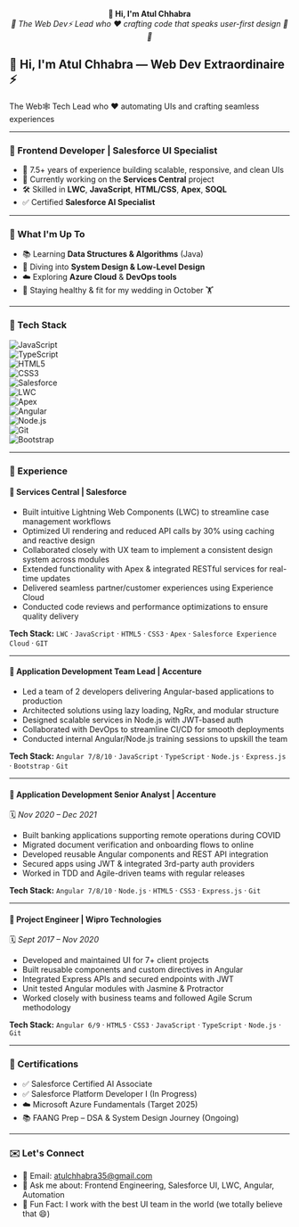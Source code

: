 <p align="center">
  <strong>👋 Hi, I'm Atul Chhabra</strong><br/>
  <em>👋 The Web Dev⚡ Lead who ♥ crafting code that speaks user-first design 🧠💡</em>
</p>

## 👋 Hi, I'm Atul Chhabra — Web Dev Extraordinaire ⚡  
The Web🕸️ Tech Lead who ♥ automating UIs and crafting seamless experiences

---

### 💼 Frontend Developer | Salesforce UI Specialist

- 🔧 7.5+ years of experience building scalable, responsive, and clean UIs
- 📍 Currently working on the **Services Central** project
- 🛠 Skilled in **LWC**, **JavaScript**, **HTML/CSS**, **Apex**, **SOQL**
- ✅ Certified **Salesforce AI Specialist**

---

### 🚀 What I'm Up To

- 📚 Learning **Data Structures & Algorithms** (Java)
- 🧱 Diving into **System Design & Low-Level Design**
- ☁️ Exploring **Azure Cloud** & **DevOps tools**
- 🧬 Staying healthy & fit for my wedding in October 🏋️

---

### 🧰 Tech Stack

![JavaScript](https://img.shields.io/badge/-JavaScript-black?style=flat-square&logo=javascript)  
![TypeScript](https://img.shields.io/badge/-TypeScript-3178c6?style=flat-square&logo=typescript)  
![HTML5](https://img.shields.io/badge/-HTML5-e34c26?style=flat-square&logo=html5&logoColor=white)  
![CSS3](https://img.shields.io/badge/-CSS3-264de4?style=flat-square&logo=css3&logoColor=white)  
![Salesforce](https://img.shields.io/badge/-Salesforce-00A1E0?style=flat-square&logo=salesforce)  
![LWC](https://img.shields.io/badge/-LWC-00A1E0?style=flat-square&logo=lightning)  
![Apex](https://img.shields.io/badge/-Apex-1E1E1E?style=flat-square)  
![Angular](https://img.shields.io/badge/-Angular-DD0031?style=flat-square&logo=angular&logoColor=white)  
![Node.js](https://img.shields.io/badge/-Node.js-339933?style=flat-square&logo=node.js&logoColor=white)  
![Git](https://img.shields.io/badge/-Git-F05032?style=flat-square&logo=git&logoColor=white)  
![Bootstrap](https://img.shields.io/badge/-Bootstrap-563d7c?style=flat-square&logo=bootstrap)  

---

### 📂 Experience

#### 💼 Services Central | Salesforce  
- Built intuitive Lightning Web Components (LWC) to streamline case management workflows  
- Optimized UI rendering and reduced API calls by 30% using caching and reactive design  
- Collaborated closely with UX team to implement a consistent design system across modules  
- Extended functionality with Apex & integrated RESTful services for real-time updates  
- Delivered seamless partner/customer experiences using Experience Cloud  
- Conducted code reviews and performance optimizations to ensure quality delivery  

**Tech Stack:** `LWC` · `JavaScript` · `HTML5` · `CSS3` · `Apex` · `Salesforce Experience Cloud` · `GIT`

---

#### 💼 Application Development Team Lead | Accenture  
- Led a team of 2 developers delivering Angular-based applications to production  
- Architected solutions using lazy loading, NgRx, and modular structure  
- Designed scalable services in Node.js with JWT-based auth  
- Collaborated with DevOps to streamline CI/CD for smooth deployments  
- Conducted internal Angular/Node.js training sessions to upskill the team  

**Tech Stack:** `Angular 7/8/10` · `JavaScript` · `TypeScript` · `Node.js` · `Express.js` · `Bootstrap` · `Git`

---

#### 💼 Application Development Senior Analyst | Accenture  
🗓️ *Nov 2020 – Dec 2021*

- Built banking applications supporting remote operations during COVID  
- Migrated document verification and onboarding flows to online  
- Developed reusable Angular components and REST API integration  
- Secured apps using JWT & integrated 3rd-party auth providers  
- Worked in TDD and Agile-driven teams with regular releases  

**Tech Stack:** `Angular 7/8/10` · `Node.js` · `HTML5` · `CSS3` · `Express.js` · `Git`

---

#### 💼 Project Engineer | Wipro Technologies  
🗓️ *Sept 2017 – Nov 2020*

- Developed and maintained UI for 7+ client projects  
- Built reusable components and custom directives in Angular  
- Integrated Express APIs and secured endpoints with JWT  
- Unit tested Angular modules with Jasmine & Protractor  
- Worked closely with business teams and followed Agile Scrum methodology  

**Tech Stack:** `Angular 6/9` · `HTML5` · `CSS3` · `JavaScript` · `TypeScript` · `Node.js` · `Git`

---

### 📜 Certifications

- ✅ Salesforce Certified AI Associate
- ✅ Salesforce Platform Developer I (In Progress)
- ☁️ Microsoft Azure Fundamentals (Target 2025)
- 📚 FAANG Prep – DSA & System Design Journey (Ongoing)

---

### ✉️ Let's Connect

- 📧 Email: atulchhabra35@gmail.com
- 💬 Ask me about: Frontend Engineering, Salesforce UI, LWC, Angular, Automation  
- 🌟 Fun Fact: I work with the best UI team in the world (we totally believe that 😄)  
